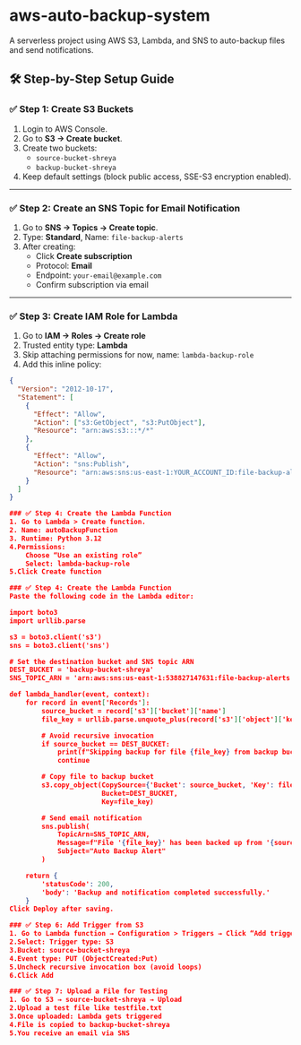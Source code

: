# aws-auto-backup-system
A serverless project using AWS S3, Lambda, and SNS to auto-backup files and send notifications.


## 🛠️ Step-by-Step Setup Guide

### ✅ Step 1: Create S3 Buckets

1. Login to AWS Console.
2. Go to **S3 → Create bucket**.
3. Create two buckets:
   - `source-bucket-shreya`
   - `backup-bucket-shreya`
4. Keep default settings (block public access, SSE-S3 encryption enabled).

---

### ✅ Step 2: Create an SNS Topic for Email Notification

1. Go to **SNS → Topics → Create topic**.
2. Type: **Standard**, Name: `file-backup-alerts`
3. After creating:
   - Click **Create subscription**
   - Protocol: **Email**
   - Endpoint: `your-email@example.com`
   - Confirm subscription via email

---

### ✅ Step 3: Create IAM Role for Lambda

1. Go to **IAM → Roles → Create role**
2. Trusted entity type: **Lambda**
3. Skip attaching permissions for now, name: `lambda-backup-role`
4. Add this inline policy:

```json
{
  "Version": "2012-10-17",
  "Statement": [
    {
      "Effect": "Allow",
      "Action": ["s3:GetObject", "s3:PutObject"],
      "Resource": "arn:aws:s3:::*/*"
    },
    {
      "Effect": "Allow",
      "Action": "sns:Publish",
      "Resource": "arn:aws:sns:us-east-1:YOUR_ACCOUNT_ID:file-backup-alerts"
    }
  ]
}

### ✅ Step 4: Create the Lambda Function
1. Go to Lambda > Create function.
2. Name: autoBackupFunction
3. Runtime: Python 3.12
4.Permissions:
    Choose “Use an existing role”
    Select: lambda-backup-role
5.Click Create function

### ✅ Step 4: Create the Lambda Function
Paste the following code in the Lambda editor:

import boto3
import urllib.parse

s3 = boto3.client('s3')
sns = boto3.client('sns')

# Set the destination bucket and SNS topic ARN
DEST_BUCKET = 'backup-bucket-shreya'
SNS_TOPIC_ARN = 'arn:aws:sns:us-east-1:538827147631:file-backup-alerts'

def lambda_handler(event, context):
    for record in event['Records']:
        source_bucket = record['s3']['bucket']['name']
        file_key = urllib.parse.unquote_plus(record['s3']['object']['key'])

        # Avoid recursive invocation
        if source_bucket == DEST_BUCKET:
            print(f"Skipping backup for file {file_key} from backup bucket.")
            continue

        # Copy file to backup bucket
        s3.copy_object(CopySource={'Bucket': source_bucket, 'Key': file_key},
                       Bucket=DEST_BUCKET,
                       Key=file_key)

        # Send email notification
        sns.publish(
            TopicArn=SNS_TOPIC_ARN,
            Message=f"File '{file_key}' has been backed up from '{source_bucket}' to '{DEST_BUCKET}'.",
            Subject="Auto Backup Alert"
        )

    return {
        'statusCode': 200,
        'body': 'Backup and notification completed successfully.'
    }
Click Deploy after saving.

### ✅ Step 6: Add Trigger from S3
1. Go to Lambda function → Configuration > Triggers → Click “Add trigger”
2.Select: Trigger type: S3
3.Bucket: source-bucket-shreya
4.Event type: PUT (ObjectCreated:Put)
5.Uncheck recursive invocation box (avoid loops)
6.Click Add

### ✅ Step 7: Upload a File for Testing
1. Go to S3 → source-bucket-shreya → Upload
2.Upload a test file like testfile.txt
3.Once uploaded: Lambda gets triggered
4.File is copied to backup-bucket-shreya
5.You receive an email via SNS









